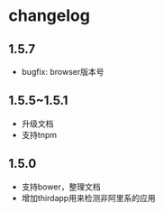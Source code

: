 # changelog

## 1.5.7

- bugfix: browser版本号

## 1.5.5~1.5.1

- 升级文档
- 支持tnpm

## 1.5.0

- 支持bower，整理文档
- 增加thirdapp用来检测非阿里系的应用